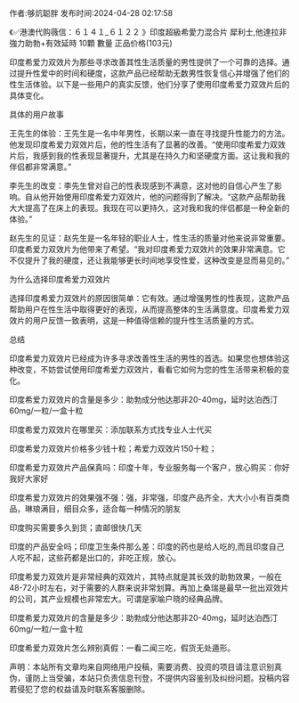 <p>作者:够炕聪胖 发布时间:2024-04-28 02:17:58</p>
<p>《✅港澳代购薇信：６１４１_６１２２ 》印度超級希愛力混合片 犀利士,他達拉非 強力助勃+有效延時 10顆 數量 正品价格(103元) </p>
									<p>印度希爱力双效片为那些寻求改善其性生活质量的男性提供了一个可靠的选择。通过提升性爱中的时间和硬度，这款产品已经帮助无数男性恢复信心并增强了他们的性生活体验。以下是一些用户的真实反馈，他们分享了使用印度希爱力双效片后的具体变化。</p><p></p><p>具体的用户故事</p><p></p><p>王先生的体验：王先生是一名中年男性，长期以来一直在寻找提升性能力的方法。他发现印度希爱力双效片后，他的性生活有了显著的改善。“使用印度希爱力双效片后，我感到我的性表现显著提升，尤其是在持久力和坚硬度方面。这让我和我的伴侣都非常满意。”</p><p></p><p>李先生的改变：李先生曾对自己的性表现感到不满意，这对他的自信心产生了影响。自从他开始使用印度希爱力双效片，他的问题得到了解决。“这款产品帮助我大大提高了在床上的表现。我现在可以更持久，这对我和我的伴侣都是一种全新的体验。”</p><p></p><p>赵先生的见证：赵先生是一名年轻的职业人士，性生活的质量对他来说非常重要。印度希爱力双效片为他带来了希望。“我对印度希爱力双效片的效果非常满意。它不仅提升了我的硬度，还让我能够更长时间地享受性爱，这种改变是显而易见的。”</p><p></p><p>为什么选择印度希爱力双效片</p><p></p><p>选择印度希爱力双效片的原因很简单：它有效。通过增强男性的性表现，这款产品帮助用户在性生活中取得更好的表现，从而提高整体的生活满意度。印度希爱力双效片的用户反馈一致表明，这是一种值得信赖的提升性生活质量的方式。</p><p></p><p>总结</p><p></p><p>印度希爱力双效片已经成为许多寻求改善性生活的男性的首选。如果您也想体验这种改变，不妨尝试使用印度希爱力双效片，看看它如何为您的性生活带来积极的变化。</p><p></p><p>印度希爱力双效片的含量是多少：助勃成分他达那非20-40mg，延时达泊西汀60mg/一粒/一盒十粒</p><p></p><p>印度希爱力双效片在哪里买：添加联系方式找专业人士代买</p><p></p><p>印度希爱力双效片价格多少钱十粒；希爱力双效片150十粒；</p><p></p><p>印度希爱力双效片产品保真吗：印度十年，专业服务每一个客户，放心购买：你好我好大家好</p><p></p><p>印度希爱力双效片的效果强不强：强，非常强，印度产品齐全，大大小小有百类商品，琳琅满目，细目众多，适合每一种情况的朋友</p><p></p><p>印度购买需要多久到货；直邮很快几天</p><p></p><p>印度的产品安全吗；印度卫生条件那么差：印度的药也是给人吃的,而且印度自己人吃不起，这些药都是出口的，非吃正规，放心。</p><p></p><p>印度希爱力双效片是非常经典的双效片，其特点就是其长效的助勃效果，一般在48-72小时左右，对于需要的人群来说非常划算。再加上桑瑞是最早一批出双效片的公司，其产业规模也非常宏大。可谓是家喻户晓的经典品牌。</p><p></p><p></p><p>印度希爱力双效片的含量是多少：助勃成分他达那非20-40mg，延时达泊西汀60mg/一粒/一盒十粒</p><p></p><p>印度希爱力双效片怎么辨别真假：一看二闻三吃，假货无处遁形。</p>				声明：本站所有文章均来自网络用户投稿，需要消费、投资的项目请注意识别真伪，谨防上当受骗，本站只负责信息刊登，不提供内容鉴别及纠纷问题。投稿内容若侵犯了您的权益请及时联系客服删除。				
